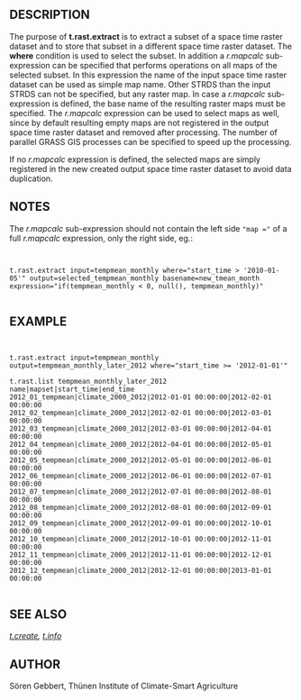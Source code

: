 
## DESCRIPTION

The purpose of **t.rast.extract** is to extract a subset of a space
time raster dataset and to store that subset in a different space time
raster dataset. The **where** condition is used to select the
subset. In addition a *r.mapcalc* sub-expression can be
specified that performs operations on all maps of the selected subset.
In this expression the name of the input space time raster dataset can
be used as simple map name. Other STRDS than the input STRDS can not be
specified, but any raster map. In case a *r.mapcalc*
sub-expression is defined, the base name of the resulting raster maps
must be specified. The *r.mapcalc* expression can be used to
select maps as well, since by default resulting empty maps are not
registered in the output space time raster dataset and removed after
processing. The number of parallel GRASS GIS processes can be specified
to speed up the processing.

If no *r.mapcalc* expression is defined, the selected maps are
simply registered in the new created output space time raster dataset
to avoid data duplication.

## NOTES

The *r.mapcalc* sub-expression should not contain the left side
`"map ="` of a full *r.mapcalc* expression, only the right
side, eg.:

```


t.rast.extract input=tempmean_monthly where="start_time > '2010-01-05'" output=selected_tempmean_monthly basename=new_tmean_month expression="if(tempmean_monthly < 0, null(), tempmean_monthly)"


```

## EXAMPLE

```


t.rast.extract input=tempmean_monthly output=tempmean_monthly_later_2012 where="start_time >= '2012-01-01'"

t.rast.list tempmean_monthly_later_2012
name|mapset|start_time|end_time
2012_01_tempmean|climate_2000_2012|2012-01-01 00:00:00|2012-02-01 00:00:00
2012_02_tempmean|climate_2000_2012|2012-02-01 00:00:00|2012-03-01 00:00:00
2012_03_tempmean|climate_2000_2012|2012-03-01 00:00:00|2012-04-01 00:00:00
2012_04_tempmean|climate_2000_2012|2012-04-01 00:00:00|2012-05-01 00:00:00
2012_05_tempmean|climate_2000_2012|2012-05-01 00:00:00|2012-06-01 00:00:00
2012_06_tempmean|climate_2000_2012|2012-06-01 00:00:00|2012-07-01 00:00:00
2012_07_tempmean|climate_2000_2012|2012-07-01 00:00:00|2012-08-01 00:00:00
2012_08_tempmean|climate_2000_2012|2012-08-01 00:00:00|2012-09-01 00:00:00
2012_09_tempmean|climate_2000_2012|2012-09-01 00:00:00|2012-10-01 00:00:00
2012_10_tempmean|climate_2000_2012|2012-10-01 00:00:00|2012-11-01 00:00:00
2012_11_tempmean|climate_2000_2012|2012-11-01 00:00:00|2012-12-01 00:00:00
2012_12_tempmean|climate_2000_2012|2012-12-01 00:00:00|2013-01-01 00:00:00


```

## SEE ALSO

*[t.create](t.create.html),
[t.info](t.info.html)*

## AUTHOR

Sören Gebbert, Thünen Institute of Climate-Smart Agriculture
